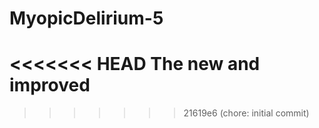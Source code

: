 # MyopicDelirium-5
<<<<<<< HEAD
The new and improved
=======
>>>>>>> 21619e6 (chore: initial commit)
